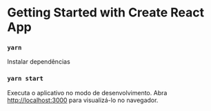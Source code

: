 # Getting Started with Create React App

### `yarn`

Instalar dependências

### `yarn start`

Executa o aplicativo no modo de desenvolvimento.
Abra [http://localhost:3000](http://localhost:3000) para visualizá-lo no navegador.
